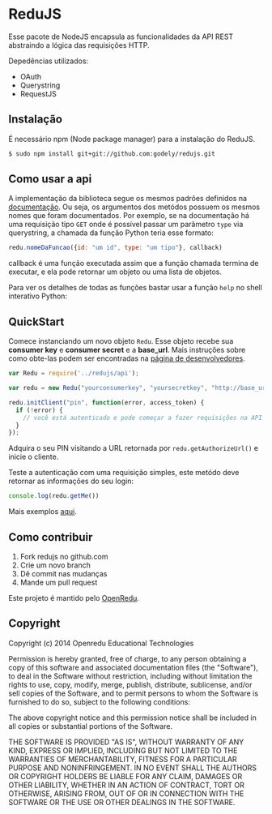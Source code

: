 # ReduJS

Esse pacote de NodeJS encapsula as funcionalidades da API REST abstraindo a lógica das requisições HTTP.

Depedências utilizados:

- OAuth
- Querystring
- RequestJS

## Instalação

É necessário npm (Node package manager) para a instalação do ReduJS.

```sh
$ sudo npm install git+git://github.com:godely/redujs.git
```

## Como usar a api

A implementação da biblioteca segue os mesmos padrões definidos na [documentação](http://developers.redu.com.br). Ou seja, os argumentos dos metódos possuem os mesmos nomes que foram documentados.
Por exemplo, se na documentação há uma requisição tipo ``GET`` onde é possível passar um parâmetro ``type`` via querystring, a chamada da função Python teria esse formato:

```javascript
redu.nomeDaFuncao({id: "um id", type: "um tipo"}, callback)
```

callback é uma função executada assim que a função chamada termina de executar, e ela pode retornar um objeto ou uma lista de objetos.

Para ver os detalhes de todas as funções bastar usar a função ``help`` no shell interativo Python:

## QuickStart

Comece instanciando um novo objeto ``Redu``. Esse objeto recebe sua **consumer key** e **consumer secret** e a **base_url**. Mais instruções sobre como obte-las podem ser encontradas na [página de desenvolvedores](http://developers.redu.com.br).

```javascript
var Redu = require('../redujs/api');

var redu = new Redu("yourconsumerkey", "yoursecretkey", "http://base_url");

redu.initClient("pin", function(error, access_token) {
  if (!error) {
    // você está autenticado e pode começar a fazer requisições na API
  }
});
```

Adquira o seu PIN visitando a URL retornada por ``redu.getAuthorizeUrl()`` e inicie o cliente.

Teste a autenticação com uma requisição simples, este metódo deve retornar as informações do seu login:

```javascript
console.log(redu.getMe())
```

Mais exemplos [aqui](https://github.com/godely/redujs/examples).

## Como contribuir

1. Fork redujs no github.com
2. Crie um novo branch
3. Dê commit nas mudanças
4. Mande um pull request

Este projeto é mantido pelo [OpenRedu](http://openredu.cin.ufpe.br/?lang=pt).

## Copyright

Copyright (c) 2014 Openredu Educational Technologies

Permission is hereby granted, free of charge, to any person obtaining a copy of this software and associated documentation files (the "Software"), to deal in the Software without restriction, including without limitation the rights to use, copy, modify, merge, publish, distribute, sublicense, and/or sell copies of the Software, and to permit persons to whom the Software is furnished to do so, subject to the following conditions:

The above copyright notice and this permission notice shall be included in all copies or substantial portions of the Software.

THE SOFTWARE IS PROVIDED "AS IS", WITHOUT WARRANTY OF ANY KIND, EXPRESS OR IMPLIED, INCLUDING BUT NOT LIMITED TO THE WARRANTIES OF MERCHANTABILITY, FITNESS FOR A PARTICULAR PURPOSE AND NONINFRINGEMENT. IN NO EVENT SHALL THE AUTHORS OR COPYRIGHT HOLDERS BE LIABLE FOR ANY CLAIM, DAMAGES OR OTHER LIABILITY, WHETHER IN AN ACTION OF CONTRACT, TORT OR OTHERWISE, ARISING FROM, OUT OF OR IN CONNECTION WITH THE SOFTWARE OR THE USE OR OTHER DEALINGS IN THE SOFTWARE.
